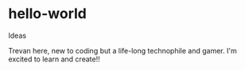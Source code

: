 # hello-world
Ideas

Trevan here, new to coding but a life-long technophile and gamer. I'm excited to learn and create!!

